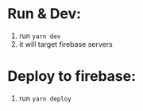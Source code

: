 # Run & Dev:
1. run `yarn dev`
2. it will target firebase servers

# Deploy to firebase:
1. run `yarn deploy`